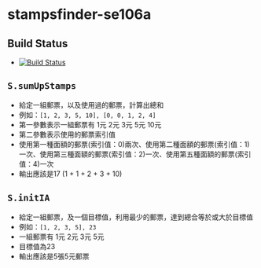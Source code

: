 # stampsfinder-se106a

## **Build Status**
- [![Build Status](https://travis-ci.org/Neol-d2022/stampsfinder-se106a.svg?branch=develop-travis)](https://travis-ci.org/Neol-d2022/stampsfinder-se106a)

## `S.sumUpStamps`
- 給定一組郵票，以及使用過的郵票，計算出總和
- 例如：`[1, 2, 3, 5, 10], [0, 0, 1, 2, 4]`
- 第一參數表示一組郵票有 1元 2元 3元 5元 10元
- 第二參數表示使用的郵票索引值
- 使用第一種面額的郵票(索引值：0)兩次、使用第二種面額的郵票(索引值：1)一次、使用第三種面額的郵票(索引值：2)一次、使用第五種面額的郵票(索引值：4)一次
- 輸出應該是17 (1 + 1 + 2 + 3 + 10)

## `S.initIA`
- 給定一組郵票，及一個目標值，利用最少的郵票，達到總合等於或大於目標值
- 例如：`[1, 2, 3, 5], 23`
- 一組郵票有 1元 2元 3元 5元
- 目標值為23
- 輸出應該是5張5元郵票
